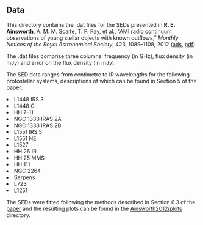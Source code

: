 <h2>Data</h2>

This directory contains the .dat files for the SEDs presented in <b>R. E. Ainsworth</b>, A. M. M. Scaife, T. P. Ray, et al., “AMI radio continuum observations of young stellar objects with known outflows,” <i>Monthly Notices of the Royal Astronomical Society</i>, 423, 1089–1108, 2012 (<a href="http://adsabs.harvard.edu/abs/2012MNRAS.423.1089A">ads</a>, <a href="https://github.com/rainsworth/Spectral-Energy-Distributions/Ainsworth2012/MNRAS-2012--1089-108.pdf">pdf</a>).

The .dat files comprise three columns: frequency (in GHz), flux density (in mJy) and error on the flux density (in mJy).

The SED data ranges from centimetre to IR wavelengths for the following protostellar systems, descriptions of which can be found in Section 5 of the <a href="https://rainsworth.github.io/assets/pdfs/MNRAS-2012--1089-108.pdf">paper</a>:
<li> L1448 IRS 3
<li> L1448 C
<li> HH 7-11
<li> NGC 1333 IRAS 2A
<li> NGC 1333 IRAS 2B
<li> L1551 IRS 5
<li> L1551 NE
<li> L1527
<li> HH 26 IR
<li> HH 25 MMS
<li> HH 111
<li> NGC 2264
<li> Serpens
<li> L723
<li> L1251

The SEDs were fitted following the methods described in Section 6.3 of the <a href="https://github.com/rainsworth/Spectral-Energy-Distributions/Ainsworth2012/MNRAS-2012--1089-108.pdf">paper</a> and the resulting plots can be found in the <a href="https://github.com/rainsworth/Spectral-Energy-Distributions/Ainsworth2012/plots">Ainsworth2012/plots</a> directory. 
